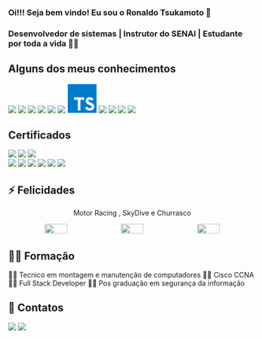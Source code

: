### Oi!!! Seja bem vindo! Eu sou o Ronaldo Tsukamoto 👋
### Desenvolvedor de sistemas | Instrutor do SENAI | Estudante por toda a vida 👩‍💻

##  Alguns dos meus conhecimentos 
<div style="display: inline_block">
  <img height="60" windth="60" src="https://cdn.jsdelivr.net/gh/devicons/devicon/icons/php/php-original.svg">
  <img height="60" windth="60" src="https://cdn.jsdelivr.net/gh/devicons/devicon/icons/csharp/csharp-original.svg">
  <img height="60" windth="60" src="https://cdn.jsdelivr.net/gh/devicons/devicon/icons/javascript/javascript-original.svg" />
  <img height="60" windth="60" src="https://cdn.jsdelivr.net/gh/devicons/devicon/icons/angularjs/angularjs-original.svg">
  <img height="60" windth="60" src="https://cdn.jsdelivr.net/gh/devicons/devicon/icons/mysql/mysql-original-wordmark.svg" />
  <img height="60" windth="60" src="https://cdn.jsdelivr.net/gh/devicons/devicon/icons/microsoftsqlserver/microsoftsqlserver-plain.svg" >
 
  <img  height="60" width="60" src="https://raw.githubusercontent.com/devicons/devicon/master/icons/typescript/typescript-plain.svg">
  <img  height="60" windth="60" src="https://cdn.jsdelivr.net/gh/devicons/devicon/icons/react/react-original-wordmark.svg" />
  <img  height="60" windth="60" src="https://cdn.jsdelivr.net/gh/devicons/devicon/icons/html5/html5-original.svg" />
  <img  height="60" windth="60" src="https://cdn.jsdelivr.net/gh/devicons/devicon/icons/css3/css3-original.svg" />
  <img  height="60" windth="60" src="https://cdn.jsdelivr.net/gh/devicons/devicon/icons/bootstrap/bootstrap-original.svg" />
  </div>

  ##  Certificados 
  <div style="display: inline_block">
  
   <img height="100" windth="100" src="https://cdn.qwiklabs.com/SOUHCWvev6HmfC5QztXJd%2BCkSK8%2B3WGWg%2BF%2Fww%2FfqXA%3D" >
   <img height="100" windth="100" src="https://cdn.qwiklabs.com/TbOoOcpQdNxRawSvSE3K5cbakxBmki8F%2FgjwN6yKY98%3D" >
   <img height="100" windth="100" src="https://cdn.qwiklabs.com/TbOoOcpQdNxRawSvSE3K5cbakxBmki8F%2FgjwN6yKY98%3D" >
    <br> 
   <img height="100" windth="100" src="https://images.credly.com/size/340x340/images/2a6251f2-737b-4bf6-9190-d77570cc76fc/CERT-Fundamentals-Power-Platform.png" >
     <img height="100" windth="100" src="https://images.credly.com/size/340x340/images/fc1352af-87fa-4947-ba54-398a0e63322e/security-compliance-and-identity-fundamentals-600x600.png" >
      <img height="100" windth="100" src="https://images.credly.com/size/340x340/images/0c6d9839-f468-4adc-987d-5cfae4a9ee67/image.png" >
      <img height="100" windth="100" src="https://images.credly.com/size/340x340/images/70eb1e3f-d4de-4377-a062-b20fb29594ea/azure-data-fundamentals-600x600.png" >
      <img height="100" windth="100" src="https://images.credly.com/size/340x340/images/4136ced8-75d5-4afb-8677-40b6236e2672/azure-ai-fundamentals-600x600.png" >
       <img height="100" windth="100" src="https://images.credly.com/size/340x340/images/be8fcaeb-c769-4858-b567-ffaaa73ce8cf/image.png" >
      
      
      
     


  
  
</div>

## ⚡ Felicidades
<div align="center">
  <p> Motor Racing , SkyDive e  Churrasco </p>
  <img width="30%" height="30%"  src="https://media.tenor.com/ZXAeDZRGIBAAAAAd/spin-kart.gif"/>
  <img width="30%" height="30%"  src="https://media.tenor.com/Mi5YG2X9798AAAAd/sky-dive-spin.gif"/>
  <img width="30%" height="30%"  src="https://media.tenor.com/6KCO3yWBNP8AAAAC/bbq-barbeque.gif"/>
</div>
  
</div>

## 👩‍🎓 Formação
<div style="display: block">
  👩‍💻 Tecnico em montagem e manutenção de computadores
  👩‍💻 Cisco CCNA
  👩‍💻 Full Stack Developer
  👩‍💻 Pos graduação em segurança da informação <br>

  </div>

## 💬 Contatos
<div id="badges">
  <a href = "mailto:billiesp@gmail.com"><img src="https://img.shields.io/badge/Hotmail-D14836?style=for-the-badge&logo=gmail&logoColor=white" target="_blank"></a>
<a href = "https://www.linkedin.com/in/ronaldo-tsukamoto-7aa89312b/" target="_blank"><img src="https://img.shields.io/badge/linkedin-%230077B5.svg?&style=for-the-badge&logo=linkedin&logoColor=white"></a>

</div>
